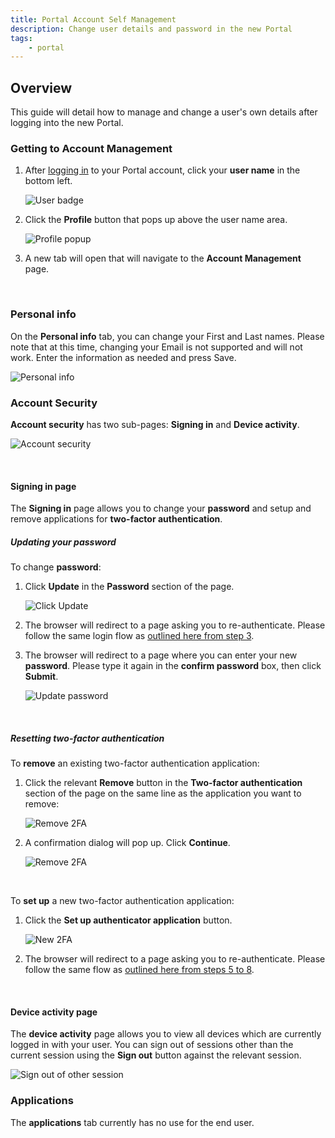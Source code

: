 ```yaml
---
title: Portal Account Self Management
description: Change user details and password in the new Portal
tags:
    - portal
---
```


## Overview
This guide will detail how to manage and change a user's own details after logging into the new Portal.

### Getting to Account Management

1. After [logging in](./portal-login.md) to your Portal account, click your **user name** in the bottom left.
   
    ![User badge](./assets/user-badge.png)


1. Click the **Profile** button that pops up above the user name area.


    ![Profile popup](./assets/profile-popup.png)

2. A new tab will open that will navigate to the **Account Management** page.

&nbsp;

### Personal info
On the **Personal info** tab, you can change your First and Last names. Please note that at this time, changing your Email is not supported and will not work. Enter the information as needed and press Save.

  ![Personal info](./assets/account-mgmt-personal-info.png)

### Account Security
**Account security** has two sub-pages: **Signing in** and **Device activity**.

  ![Account security](./assets/account-security.png)

&nbsp;

#### Signing in page

The **Signing in** page allows you to change your **password** and setup and remove applications for **two-factor authentication**. 

##### Updating your password

To change **password**:

1. Click **Update** in the **Password** section of the page.

    ![Click Update](./assets/change-password-1.png)

1. The browser will redirect to a page asking you to re-authenticate. Please follow the same login flow as [outlined here from step 3](portal-login.md).

1. The browser will redirect to a page where you can enter your new **password**. Please type it again in the **confirm password** box, then click **Submit**.
   
    ![Update password](./assets/update-password.png)

&nbsp;

##### Resetting two-factor authentication

To **remove** an existing two-factor authentication application:

1. Click the relevant **Remove** button in the **Two-factor authentication** section of the page on the same line as the application you want to remove:

     ![Remove 2FA](./assets/remove-2fa-1.png)

1. A confirmation dialog will pop up. Click **Continue**.

    ![Remove 2FA](./assets/remove-2fa-2.png)

&nbsp;

To **set up** a new two-factor authentication application:

1. Click the **Set up authenticator application** button.

    ![New 2FA](./assets/new-2fa-1.png)

2. The browser will redirect to a page asking you to re-authenticate. Please follow the same flow as [outlined here from steps 5 to 8](portal-account-setup.md).

&nbsp;

#### Device activity page

The **device activity** page allows you to view all devices which are currently logged in with your user. You can sign out of sessions other than the current session using the **Sign out** button against the relevant session.

  ![Sign out of other session](./assets/sign-out-of-other-session.png)

### Applications
The **applications** tab currently has no use for the end user.